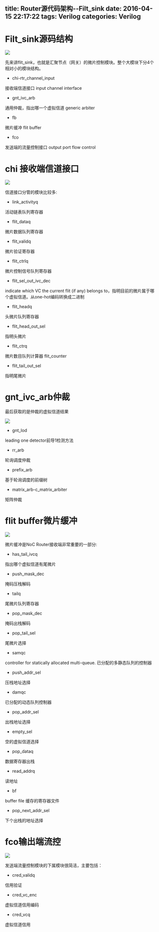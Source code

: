 title: Router源代码架构--Filt_sink
date: 2016-04-15 22:17:22
tags: Verilog
categories: Verilog
---

# Filt_sink源码结构 #

![](http://7xowaa.com1.z0.glb.clouddn.com/flit-sink01.png)

先来讲flit_sink，也就是汇聚节点（网关）的微片控制模块。整个大模块下分4个相对小的模块结构。

- chi-rtr_channel_input

接收端信道接口   input channel interface

- gnt_ivc_arb

通用仲裁，指出哪一个虚拟信道 generic arbiter

- fb

微片缓冲 flit buffer 
<!--more-->
- fco

发送端的流量控制接口 output port flow control


# chi 接收端信道接口 #

![](http://7xowaa.com1.z0.glb.clouddn.com/flit-sink02.png)

信道接口分管的模块比较多:

- link_activityq

活动链表队列寄存器

- flit_dataq

微片数据队列寄存器

-  flit_validq

微片验证寄存器

-  flit_ctrlq

微片控制信号队列寄存器

-  flit_sel_out_ivc_dec

indicate which VC the current flit (if any) belongs to，指明目前的微片属于哪个虚拟信道。从one-hot编码转换成二进制

-  flit_headq

头微片队列寄存器

-  flit_head_out_sel

指明头微片

-  flit_ctrq

微片数目队列计算器 flit_counter

-  flit_tail_out_sel

指明尾微片

# gnt_ivc_arb仲裁 #

最后获取的是仲裁的虚拟信道结果

![](http://7xowaa.com1.z0.glb.clouddn.com/flit-sink03.png)

- gnt_lod

leading one detector前导1检测方法

- rr_arb

轮询调度仲裁

- prefix_arb

基于轮询调度的前缀树

- matrix_arb-c_matrix_arbiter

矩阵仲裁

# flit buffer微片缓冲 #

![](http://7xowaa.com1.z0.glb.clouddn.com/flit-sink04.png)

微片缓冲是NoC Router接收端非常重要的一部分:

- has_tail_ivcq

指出哪个虚拟信道有尾微片

- push_mask_dec

掩码压栈解码

- tailq

尾微片队列寄存器

- pop_mask_dec

掩码出栈解码

- pop_tail_sel

尾微片选择

- samqc

controller for statically allocated multi-queue. 已分配的多静态队列的控制器

- push_addr_sel

压栈地址选择

- damqc

已分配的动态队列控制器

- pop_addr_sel

出栈地址选择

- empty_sel

空的虚拟信道选择

- pop_dataq

数据寄存器出栈

- read_addrq

读地址

- bf

buffer file  缓存的寄存器文件

- pop_next_addr_sel

下个出栈的地址选择

# fco输出端流控 #

![](http://7xowaa.com1.z0.glb.clouddn.com/flit-sink05.png)

发送端流量控制模块的下属模块很简洁，主要包括：

- cred_validq

信用验证

- cred_vc_enc

虚拟信道信用编码

- cred_vcq

虚拟信道信用